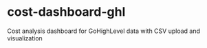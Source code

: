 # cost-dashboard-ghl
Cost analysis dashboard for GoHighLevel data with CSV upload and visualization
